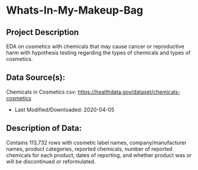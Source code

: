 # Whats-In-My-Makeup-Bag
## Project Description
EDA on cosmetics with chemicals that may cause cancer or reproductive harm with hypothesis testing regarding the types of chemicals and types of cosmetics.

## Data Source(s): 
Chemicals in Cosmetics csv: https://healthdata.gov/dataset/chemicals-cosmetics
 * Last Modified/Downloaded: 2020-04-05

## Description of Data: 
Contains 113,732 rows with cosmetic label names, company/manufacturer names, product categories, reported chemicals, number of reported chemicals for each product, dates of reporting, and whether product was or will be discontinued or reformulated.
